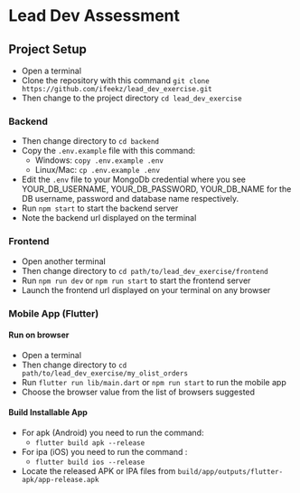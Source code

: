 # Lead Dev Assessment

## Project Setup
* Open a terminal
* Clone the repository with this command `git clone https://github.com/ifeekz/lead_dev_exercise.git`
* Then change to the project directory `cd lead_dev_exercise`

### Backend
* Then change directory to `cd backend`
* Copy the `.env.example` file with this command:
    * Windows: `copy .env.example .env`
    * Linux/Mac: `cp .env.example .env`
* Edit the `.env` file to your MongoDb credential where you see YOUR_DB_USERNAME, YOUR_DB_PASSWORD, YOUR_DB_NAME for the DB username, password and database name respectively.
* Run `npm start` to start the backend server
* Note the backend url displayed on the terminal

### Frontend
* Open another terminal
* Then change directory to `cd path/to/lead_dev_exercise/frontend`
* Run `npm run dev` or `npm run start` to start the frontend server
* Launch the frontend url displayed on your terminal on any browser

### Mobile App (Flutter)
#### Run on browser
* Open a terminal
* Then change directory to `cd path/to/lead_dev_exercise/my_olist_orders`
* Run `flutter run lib/main.dart` or `npm run start` to run the mobile app
* Choose the browser value from the list of browsers suggested

#### Build Installable App
* For apk (Android) you need to run the command:
    - `flutter build apk --release`
* For ipa (iOS) you need to run the command :
    - `flutter build ios --release`
* Locate the released APK or IPA files from `build/app/outputs/flutter-apk/app-release.apk`
